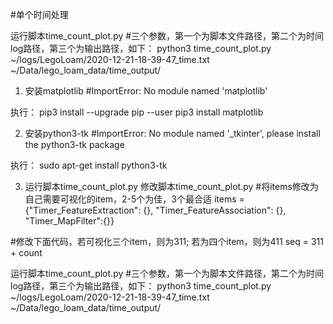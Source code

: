 #单个时间处理

运行脚本time_count_plot.py
#三个参数，第一个为脚本文件路径，第二个为时间log路径，第三个为输出路径，如下：
python3 time_count_plot.py ~/logs/LegoLoam/2020-12-21-18-39-47_time.txt ~/Data/lego_loam_data/time_output/





1. 安装matplotlib
#ImportError: No module named 'matplotlib'

执行：
pip3 install --upgrade pip --user
pip3 install matplotlib

2. 安装python3-tk
#ImportError: No module named '_tkinter', please install the python3-tk package

执行：
sudo apt-get install python3-tk 

3. 运行脚本time_count_plot.py
修改脚本time_count_plot.py
#将items修改为自己需要可视化的item，2-5个为佳，3个最合适
items = {"Timer_FeatureExtraction": {}, "Timer_FeatureAssociation": {}, "Timer_MapFilter":{}}

#修改下面代码，若可视化三个item，则为311; 若为四个item，则为411
seq = 311 + count

运行脚本time_count_plot.py
#三个参数，第一个为脚本文件路径，第二个为时间log路径，第三个为输出路径，如下：
python3 time_count_plot.py ~/logs/LegoLoam/2020-12-21-18-39-47_time.txt ~/Data/lego_loam_data/time_output/



